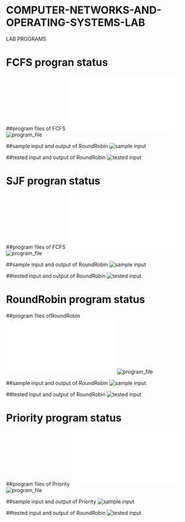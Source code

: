 # COMPUTER-NETWORKS-AND-OPERATING-SYSTEMS-LAB
LAB PROGRAMS

# FCFS progran status
##program files of FCFS
![program file](1a/program1afile.c)
![program_file](1a/Program1a.jpeg)

##sample input and output of RoundRobin
![sample input](1a/program1asampleoutput.jpeg)

##tested input and output of RoundRobin
![tested input](1a/program1aoutput.jpeg)

# SJF progran status
##program files of FCFS
![program file](1b/program1bfile.c)
![program_file](1b/Program1b.jpeg)

##sample input and output of RoundRobin
![sample input](1a/program1bsampleoutput.jpeg)

##tested input and output of RoundRobin
![tested input](1a/program1boutput.jpeg)

# RoundRobin program status

##program files ofRoundRobin
![program file](1c/roundrobinfile.c)
![program_file](1c/roundrobin2_code_572.jpeg)

##sample input and output of RoundRobin
![sample input](1c/roundrobin2_io_572.jpeg)

##tested input and output of RoundRobin
![tested input](1c/roundrobin2_eo_572.jpeg)

# Priority program status

##program files of Priority
![program file](1d/PRORITYFILE.c)
![program_file](1d/PRIORITY_code_572.jpeg)

##sample input and output of Priority
![sample input](1d/PRIORITY_IO_572.jpeg)

##tested input and output of RoundRobin
![tested input](1d/PRIORITY_EO_572.jpeg)

